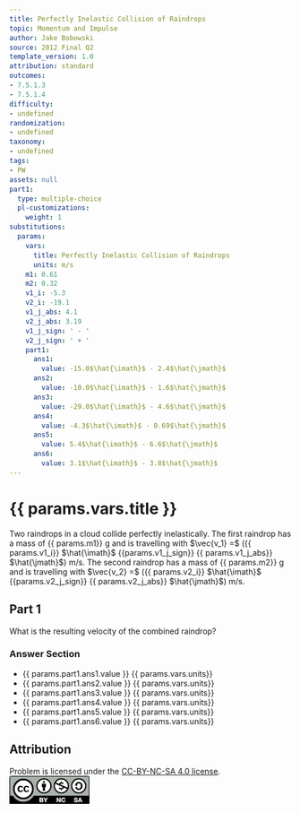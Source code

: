 ```yaml
---
title: Perfectly Inelastic Collision of Raindrops
topic: Momentum and Impulse
author: Jake Bobowski
source: 2012 Final Q2
template_version: 1.0
attribution: standard
outcomes:
- 7.5.1.3
- 7.5.1.4
difficulty:
- undefined
randomization:
- undefined
taxonomy:
- undefined
tags:
- PW
assets: null
part1:
  type: multiple-choice
  pl-customizations:
    weight: 1
substitutions:
  params:
    vars:
      title: Perfectly Inelastic Collision of Raindrops
      units: m/s
    m1: 0.61
    m2: 0.32
    v1_i: -5.3
    v2_i: -19.1
    v1_j_abs: 4.1
    v2_j_abs: 3.19
    v1_j_sign: ' - '
    v2_j_sign: ' + '
    part1:
      ans1:
        value: -15.0$\hat{\imath}$ - 2.4$\hat{\jmath}$
      ans2:
        value: -10.0$\hat{\imath}$ - 1.6$\hat{\jmath}$
      ans3:
        value: -29.0$\hat{\imath}$ - 4.6$\hat{\jmath}$
      ans4:
        value: -4.3$\hat{\imath}$ - 0.69$\hat{\jmath}$
      ans5:
        value: 5.4$\hat{\imath}$ - 6.6$\hat{\jmath}$
      ans6:
        value: 3.1$\hat{\imath}$ - 3.8$\hat{\jmath}$
---
```

# {{ params.vars.title }}
Two raindrops in a cloud collide perfectly inelastically. The first raindrop has a mass of {{ params.m1}} g and is travelling with $\vec{v_1} =$ ({{ params.v1_i}} $\hat{\imath}$ {{params.v1_j_sign}} {{ params.v1_j_abs}} $\hat{\jmath}$) m/s.
The second raindrop has a mass of {{ params.m2}} g and is travelling with $\vec{v_2} =$ ({{ params.v2_i}} $\hat{\imath}$ {{params.v2_j_sign}} {{ params.v2_j_abs}} $\hat{\jmath}$) m/s.

## Part 1

What is the resulting velocity of the combined raindrop?

### Answer Section

- {{ params.part1.ans1.value }} {{ params.vars.units}}
- {{ params.part1.ans2.value }} {{ params.vars.units}}
- {{ params.part1.ans3.value }} {{ params.vars.units}}
- {{ params.part1.ans4.value }} {{ params.vars.units}}
- {{ params.part1.ans5.value }} {{ params.vars.units}}
- {{ params.part1.ans6.value }} {{ params.vars.units}}

## Attribution

Problem is licensed under the [CC-BY-NC-SA 4.0 license](https://creativecommons.org/licenses/by-nc-sa/4.0/).<br> ![The Creative Commons 4.0 license requiring attribution-BY, non-commercial-NC, and share-alike-SA license.](https://raw.githubusercontent.com/firasm/bits/master/by-nc-sa.png)